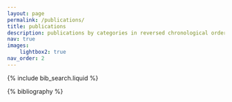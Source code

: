 ```yaml
---
layout: page
permalink: /publications/
title: publications
description: publications by categories in reversed chronological order. generated by jekyll-scholar.
nav: true
images:
    lightbox2: true
nav_order: 2
---
```


<!-- _pages/publications.md -->

<!-- Bibsearch Feature -->

{% include bib_search.liquid %}

<div class="publications">

{% bibliography %}

</div>
